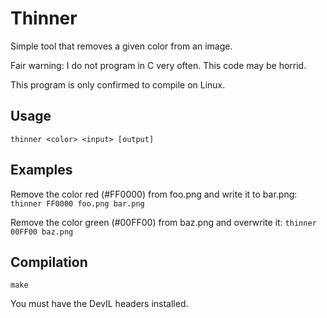 # Thinner
Simple tool that removes a given color from an image.

Fair warning: I do not program in C very often. This code may be horrid.

This program is only confirmed to compile on Linux.

## Usage
`thinner <color> <input> [output]`

## Examples
Remove the color red (#FF0000) from foo.png and write it to bar.png:  
`thinner FF0000 foo.png bar.png`

Remove the color green (#00FF00) from baz.png and overwrite it:
`thinner 00FF00 baz.png`

## Compilation
`make`

You must have the DevIL headers installed.
